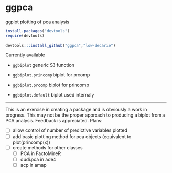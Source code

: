 ggpca
=====

ggplot plotting of pca analysis

```R
install.packages("devtools")
require(devtools)
    
devtools:::install_github("ggpca","low-decarie")
```
    
Currently available
* ```ggbiplot``` generic S3 function

* ```ggbiplot.princomp``` biplot for prcomp
* ```ggbiplot.prcomp``` biplot for princomp
* ```ggbiplot.default``` biplot used internaly

---

This is an exercise in creating a package and is obviously a work in progress.
This may not be the proper approach to producing a biplot from a PCA analysis.
Feedback is appreciated.
Plans:
- [ ] allow control of number of predictive variables plotted
- [ ] add basic plotting method for pca objects (equivalent to plot(princomp(x))
- [ ] create methods for other classes
  - [ ] PCA in FactoMineR
  - [ ] dudi.pca in ade4
  - [ ] acp in amap
